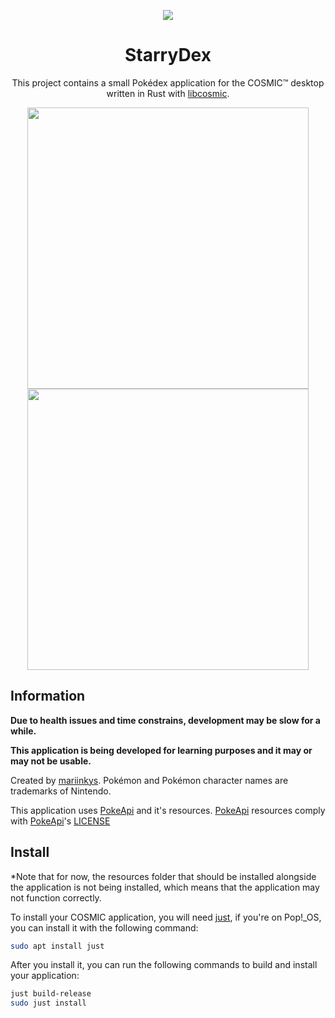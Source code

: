<p align="center">
 <img src="https://raw.githubusercontent.com/mariinkys/starrydex/5546d9d50c7d99a3cb3fc882a955a8eb274d0949/res/icons/hicolor/256x256/apps/dev.mariinkys.StarryDex.svg?token=AO2BUSPXV272EVQCF7C4ILTGLWFIU">
</p>

<h1 align="center">StarryDex</h1>

<p align="center">
 This project contains a small Pokédex application for the COSMIC™ desktop written in Rust with <a href="https://github.com/pop-os/libcosmic" target="_blank">libcosmic</a>.
</p>

<p align="center">
 <img src="https://raw.githubusercontent.com/mariinkys/starrydex/main/screenshots/main.png" width=450>
 <img src="https://raw.githubusercontent.com/mariinkys/starrydex/main/screenshots/pokemon.png" width=450>
</p>

## Information

<b>Due to health issues and time constrains, development may be slow for a while.</b>

<b>This application is being developed for learning purposes and it may or may not be usable.</b>

Created by [mariinkys](https://github.com/mariinkys). Pokémon and Pokémon character names are trademarks of Nintendo.

This application uses [PokeApi](https://github.com/PokeAPI/) and it's resources. [PokeApi](https://github.com/PokeAPI/) resources comply with [PokeApi](https://github.com/PokeAPI/)'s [LICENSE](https://github.com/mariinkys/starrydex/blob/main/resources/LICENSE.md)

## Install

*Note that for now, the resources folder that should be installed alongside the application is not being installed, which means that the application may not function correctly.

To install your COSMIC application, you will need [just](https://github.com/casey/just), if you're on Pop!\_OS, you can install it with the following command:

```sh
sudo apt install just
```

After you install it, you can run the following commands to build and install your application:

```sh
just build-release
sudo just install
```

